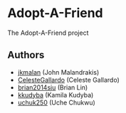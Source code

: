 Adopt-A-Friend
========
The Adopt-A-Friend project

Authors
--------
* [jkmalan](https://github.com/jkmalan) (John Malandrakis)
* [CelesteGallardo](https://github.com/CelesteGallardo) (Celeste Gallardo)
* [brian2014sju](https://github.com/brian2014sju) (Brian Lin)
* [kkudyba](https://github.com/kkudyba) (Kamila Kudyba)
* [uchuk250](https://github.com/uchuk250) (Uche Chukwu)
